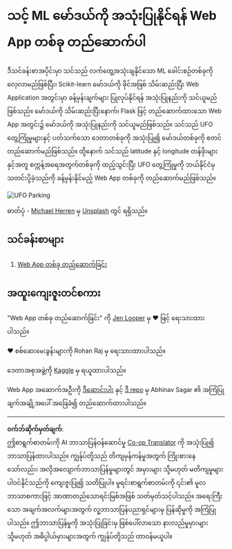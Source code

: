 <!--
CO_OP_TRANSLATOR_METADATA:
{
  "original_hash": "9836ff53cfef716ddfd70e06c5f43436",
  "translation_date": "2025-09-05T12:57:13+00:00",
  "source_file": "3-Web-App/README.md",
  "language_code": "my"
}
-->
# သင့် ML မော်ဒယ်ကို အသုံးပြုနိုင်ရန် Web App တစ်ခု တည်ဆောက်ပါ

ဒီသင်ခန်းစာအပိုင်းမှာ သင်သည် လက်တွေ့အသုံးချနိုင်သော ML ခေါင်းစဉ်တစ်ခုကို လေ့လာမည်ဖြစ်ပြီး၊ Scikit-learn မော်ဒယ်ကို ဖိုင်အဖြစ် သိမ်းဆည်းပြီး Web Application အတွင်းမှာ ခန့်မှန်းချက်များ ပြုလုပ်နိုင်ရန် အသုံးပြုနည်းကို သင်ယူမည်ဖြစ်သည်။ မော်ဒယ်ကို သိမ်းဆည်းပြီးနောက်၊ Flask ဖြင့် တည်ဆောက်ထားသော Web App အတွင်း၌ မော်ဒယ်ကို အသုံးပြုနည်းကို သင်ယူမည်ဖြစ်သည်။ သင်သည် UFO တွေ့ကြုံမှုများနှင့် ပတ်သက်သော ဒေတာတစ်ခုကို အသုံးပြု၍ မော်ဒယ်တစ်ခုကို စတင်တည်ဆောက်မည်ဖြစ်သည်။ ထို့နောက် သင်သည် latitude နှင့် longitude တန်ဖိုးများနှင့်အတူ စက္ကန့်အရေအတွက်တစ်ခုကို ထည့်သွင်းပြီး UFO တွေ့ကြုံမှုကို ဘယ်နိုင်ငံမှ သတင်းပို့ခဲ့သည်ကို ခန့်မှန်းနိုင်မည့် Web App တစ်ခုကို တည်ဆောက်မည်ဖြစ်သည်။

![UFO Parking](../../../3-Web-App/images/ufo.jpg)

ဓာတ်ပုံ - <a href="https://unsplash.com/@mdherren?utm_source=unsplash&utm_medium=referral&utm_content=creditCopyText">Michael Herren</a> မှ <a href="https://unsplash.com/s/photos/ufo?utm_source=unsplash&utm_medium=referral&utm_content=creditCopyText">Unsplash</a> တွင် ရရှိသည်။

## သင်ခန်းစာများ

1. [Web App တစ်ခု တည်ဆောက်ခြင်း](1-Web-App/README.md)

## အထူးကျေးဇူးတင်စကား

"Web App တစ်ခု တည်ဆောက်ခြင်း" ကို [Jen Looper](https://twitter.com/jenlooper) မှ ♥️ ဖြင့် ရေးသားထားပါသည်။

♥️ စစ်ဆေးမေးခွန်းများကို Rohan Raj မှ ရေးသားထားပါသည်။

ဒေတာအစုအဖွဲ့ကို [Kaggle](https://www.kaggle.com/NUFORC/ufo-sightings) မှ ရယူထားပါသည်။

Web App အဆောက်အဦးကို [ဒီဆောင်းပါး](https://towardsdatascience.com/how-to-easily-deploy-machine-learning-models-using-flask-b95af8fe34d4) နှင့် [ဒီ repo](https://github.com/abhinavsagar/machine-learning-deployment) မှ Abhinav Sagar ၏ အကြံပြုချက်အချို့အပေါ် အခြေခံ၍ တည်ဆောက်ထားပါသည်။

---

**ဝက်ဘ်ဆိုက်မှတ်ချက်**:  
ဤစာရွက်စာတမ်းကို AI ဘာသာပြန်ဝန်ဆောင်မှု [Co-op Translator](https://github.com/Azure/co-op-translator) ကို အသုံးပြု၍ ဘာသာပြန်ထားပါသည်။ ကျွန်ုပ်တို့သည် တိကျမှန်ကန်မှုအတွက် ကြိုးစားနေသော်လည်း၊ အလိုအလျောက်ဘာသာပြန်မှုများတွင် အမှားများ သို့မဟုတ် မတိကျမှုများ ပါဝင်နိုင်သည်ကို ကျေးဇူးပြု၍ သတိပြုပါ။ မူရင်းစာရွက်စာတမ်းကို ၎င်း၏ မူလဘာသာစကားဖြင့် အာဏာတည်သောရင်းမြစ်အဖြစ် သတ်မှတ်သင့်ပါသည်။ အရေးကြီးသော အချက်အလက်များအတွက် လူ့ဘာသာပြန်ပညာရှင်များမှ ပြန်ဆိုမှုကို အကြံပြုပါသည်။ ဤဘာသာပြန်မှုကို အသုံးပြုခြင်းမှ ဖြစ်ပေါ်လာသော နားလည်မှုမှားများ သို့မဟုတ် အဓိပ္ပါယ်မှားများအတွက် ကျွန်ုပ်တို့သည် တာဝန်မယူပါ။